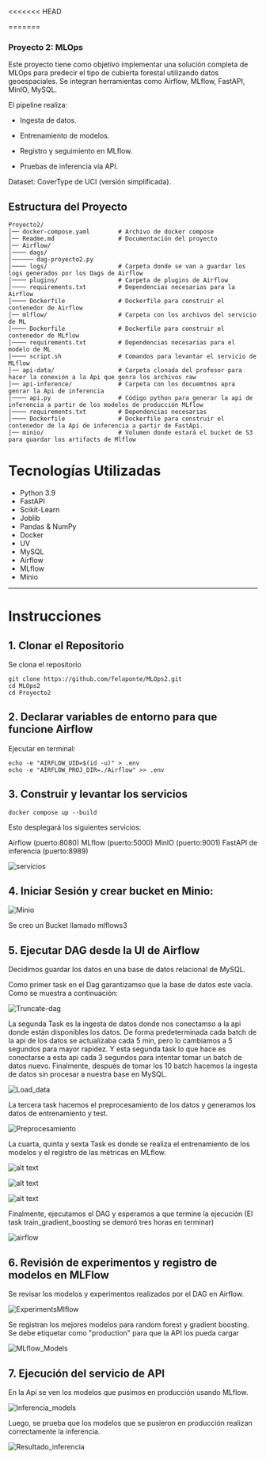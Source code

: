 <<<<<<< HEAD

=======
### Proyecto 2: MLOps

Este proyecto tiene como objetivo implementar una solución completa de MLOps para predecir el tipo de cubierta forestal utilizando datos geoespaciales. Se integran herramientas como Airflow, MLflow, FastAPI, MinIO, MySQL.

El pipeline realiza:

* Ingesta de datos.

* Entrenamiento de modelos.

* Registro y seguimiento en MLflow.

* Pruebas de inferencia vía API.

Dataset: CoverType de UCI (versión simplificada).

## Estructura del Proyecto

```
Proyecto2/
│── docker-compose.yaml        # Archivo de docker compose
│── Readme.md                  # Documentación del proyecto
│── Airflow/                   
│──── dags/
|────── dag-proyecto2.py                
│──── logs/                    # Carpeta donde se van a guardar los logs generados por los Dags de Airflow
│──── plugins/                 # Carpeta de plugins de Airflow
│──── requirements.txt         # Dependencias necesarias para la Airflow
│──── Dockerfile               # Dockerfile para construir el contenedor de Airflow
│── mlflow/                    # Carpeta con los archivos del servicio de ML
│──── Dockerfile               # Dockerfile para construir el contenedor de MLflow
│──── requirements.txt         # Dependencias necesarias para el modelo de ML
│──── script.sh                # Comandos para levantar el servicio de MLflow
│── api-data/                  # Carpeta clonada del profesor para hacer la conexión a la Api que genra los archivos raw
│── api-inference/             # Carpeta con los docuemtnos apra genrar la Api de inferencia
│──── api.py                   # Código python para generar la api de inferencia a partir de los modelos de producción MLflow
│──── requirements.txt         # Dependencias necesarias
│──── Dockerfile               # Dockerfile para construir el contenedor de la Api de inferencia a partir de FastApi.
│── minio/                     # Volumen donde estará el bucket de S3 para guardar los artifacts de Mlflow
```
# Tecnologías Utilizadas

- Python 3.9
- FastAPI
- Scikit-Learn
- Joblib
- Pandas & NumPy
- Docker
- UV
- MySQL
- Airflow
- MLflow
- Minio

---
# Instrucciones

## 1. Clonar el Repositorio
Se clona el repositorio
```
git clone https://github.com/felaponte/MLOps2.git
cd MLOps2
cd Proyecto2
```
## 2. Declarar variables de entorno para que funcione Airflow

Ejecutar en terminal:

```
echo -e "AIRFLOW_UID=$(id -u)" > .env
echo -e "AIRFLOW_PROJ_DIR=./Airflow" >> .env
```

## 3. Construir y levantar los servicios

```
docker compose up --build
```
Esto desplegará los siguientes servicios:

Airflow (puerto:8080)
MLflow (puerto:5000)
MinIO (puerto:9001)
FastAPI de inferencia (puerto:8989)

![servicios](Servicios.jpeg)

## 4. Iniciar Sesión y crear bucket en Minio:

![Minio](Minio.png)

Se creo un Bucket llamado mlflows3

## 5. Ejecutar DAG desde la UI de Airflow

Decidimos guardar los datos en una base de datos relacional de MySQL.

Como primer task en el Dag garantizamso que la base de datos este vacía. Como se muestra a continuación:

![Truncate-dag](Truncate-dag.png)

La segunda Task es la ingesta de datos donde nos conectamso a la api donde están disponibles los datos. De forma predeterminada cada batch de la api de los datos se actualizaba cada 5 min, pero lo cambiamos a 5 segundos para mayor rapidez. Y esta segunda task lo que hace es conectarse a esta api cada 3 segundos para intentar tomar un batch de datos nuevo.  Finalmente, después de tomar los 10 batch hacemos la ingesta de datos sin procesar a nuestra base en MySQL.

![Load_data](Load_data.png)

La tercera task hacemos el preprocesamiento de los datos y generamos los datos de entrenamiento y test.

![Preprocesamiento](Preprocesamiento.png)


La cuarta, quinta y sexta Task es donde se realiza el entrenamiento de los modelos y el registro de las métricas en MLflow.

![alt text](image-1.png)

![alt text](image-2.png)

![alt text](image-3.png)

Finalmente, ejecutamos el DAG y esperamos a que termine la ejecución (El task train_gradient_boosting se demoró tres horas en terminar)

![airflow](airflow.png)

## 6. Revisión de experimentos y registro de modelos en MLFlow

Se revisar los modelos y experimentos realizados por el DAG en Airflow.

![ExperimentsMlflow](ExperimentsMlflow.png)

Se registran los mejores modelos para random forest y gradient boosting. Se debe etiquetar como "production" para que la API los pueda cargar

![MLflow_Models](MLflow_Models.png)

## 7. Ejecución del servicio de API

En la Api se ven los modelos que pusimos en producción usando MLflow.

![Inferencia_models](Inferencia_models.png)

Luego, se prueba que los modelos que se pusieron en producción realizan correctamente la inferencia.

![Resultado_inferencia](Resultado_inferencia.png)


